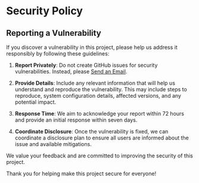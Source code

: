 # Security Policy

## Reporting a Vulnerability

If you discover a vulnerability in this project, please help us address it responsibly by following these guidelines:

1. **Report Privately**: Do not create GitHub issues for security vulnerabilities. Instead, please [Send an Email](mailto:mark@marksowell.com).
   
2. **Provide Details**: Include any relevant information that will help us understand and reproduce the vulnerability. This may include steps to reproduce, system configuration details, affected versions, and any potential impact.

3. **Response Time**: We aim to acknowledge your report within 72 hours and provide an initial response within seven days.

4. **Coordinate Disclosure**: Once the vulnerability is fixed, we can coordinate a disclosure plan to ensure all users are informed about the issue and available mitigations.

We value your feedback and are committed to improving the security of this project.

Thank you for helping make this project secure for everyone!
